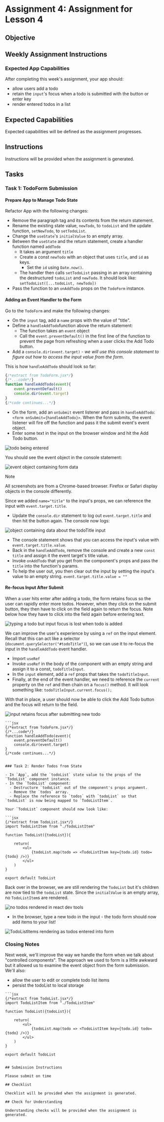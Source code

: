 # Assignment 4: Assignment for Lesson 4

## Objective

## Weekly Assignment Instructions

### Expected App Capabilities

After completing this week's assignment, your app should:

- allow users add a todo
- retain the `input`'s focus when a todo is submitted with the button or enter key
- render entered todos in a list

## Expected Capabilities

Expected capabilities will be defined as the assignment progresses.

## Instructions

Instructions will be provided when the assignment is generated.

## Tasks

### Task 1: TodoForm Submission

#### Prepare App to Manage Todo State

Refactor App with the following changes:

- Remove the paragraph tag and its contents from the return statement.
- Rename the existing state value, `newTodo`, to `todoList` and the update function, `setNewTodo`, to `setTodoList`.
- Change the `useState`'s `initialValue` to an empty array.
- Between the `useState` and the return statement, create a handler function named `addTodo`
  - It takes an argument `title`
  - Create a const `newTodo` with an object that uses `title`, and `id` as keys.
    - Set the `id` using `Date.now()`.
  - The handler then calls `setTodoList` passing in an array containing the destructured `todoList` and `newTodo`. It should look like: `setTodoList([...todoList, newTodo])`
- Pass the function to an `onAddTodo` props on the `TodoForm` instance.

#### Adding an Event Handler to the Form

Go to the `TodoForm` and make the following changes:

- On the `input` tag, add a `name` props with the value of "title".
- Define a `handleAddTodo`function above the return statement:
  - The function takes an `event` object
  - Call the `event.preventDefault()` in the first line of the function to prevent the page from refreshing when a user clicks the Add Todo button.
- Add a `console.dir(event.target)` - *we will use this console statement to figure out how to access the input value from the form*.

This is how `handleAddTodo` should look so far:

```jsx
{/*extract from TodoForm.jsx*/}
{/*...code*/}
function handleAddTodo(event){
    event.preventDefault()
    console.dir(event.target)
}
{/*code continues...*/}
```

- On the form, add an `onSubmit` event listener and pass in `handleAddTodo`: `<form onSubmit={handleAddTodo}>`. When the form submits, the event listener will fire off the function and pass it the submit event's event object.
- Enter some text in the input on the browser window and hit the Add Todo button.

![todo being entered](https://raw.githubusercontent.com/Code-the-Dream-School/react-curriculum-v3/refs/heads/main/learns-app-content/assignments/assets/week-04/type-todo.gif)

You should see the event object in the console statement:

![event object containing form data](https://raw.githubusercontent.com/Code-the-Dream-School/react-curriculum-v3/refs/heads/main/learns-app-content/assignments/assets/week-04/form-data.png)

> [!note]
> All screenshots are from a Chrome-based browser. Firefox or Safari display objects in the console differently.

Since we added `name="title"` to the input's props, we can reference the input with `event.target.title`.

- Update the `console.dir` statement to log out `event.target.title` and then hit the button again. The console now logs:

![object containing data about the todoTitle input](https://raw.githubusercontent.com/Code-the-Dream-School/react-curriculum-v3/refs/heads/main/learns-app-content/assignments/assets/week-04/todoTitle-data.png)

- The console statement shows that you can access the input's value with `event.target.title.value`.
- Back in the `handleAddTodo`, remove the console and create a new `const title` and assign it the event target's title value.
- Invoke `onAddTodo` that you get from the component's props and pass the `title` into the function's params.
- To help the user out, you then clear out the input by setting the input's value to an empty string. `event.target.title.value = ""`

#### Re-focus Input After Submit

When a user hits enter after adding a todo, the form retains focus so the user can rapidly enter more todos. However, when they click on the submit button, they then have to click on the field again to return the focus. Note below how they have to click into the field again before entering text.

![typing a todo but input focus is lost when todo is added](https://raw.githubusercontent.com/Code-the-Dream-School/react-curriculum-v3/refs/heads/main/learns-app-content/assignments/assets/week-04/type-todo.gif)

We can improve the user's experience by using a `ref` on the input element. Recall that this can act like a selector (`document.querySelector("#todoTitle")`), so we can use it to re-focus the input in the `handleAddTodo` event handler.

- Import `useRef`
- Invoke `useRef` in the body of the component with an empty string and assign it to a const, `todoTitleInput`.
- In the `input` element, add a `ref` props that takes the `todoTitleInput`.
- Finally, at the end of the event handler, we need to reference the `current` property on the `ref` and then chain on a `focus()` method. It will look something like: `todoTitleInput.current.focus();`

With that in place, a user should now be able to click the Add Todo button and the focus will return to the field.

![input retains focus after submitting new todo](https://raw.githubusercontent.com/Code-the-Dream-School/react-curriculum-v3/refs/heads/main/learns-app-content/assignments/assets/week-04/enter-todo-2.gif)

```
```jsx
{/*extract from TodoForm.jsx*/}
{/*...code*/}
function handleAddTodo(event){
    event.preventDefault()
    console.dir(event.target)
}
{/*code continues...*/}
```
```

### Task 2: Render Todos from State

- In `App`, add the `todoList` state value to the props of the `TodoList` component instance.
- In the `TodoList` component:
  - Destructure `todoList` out of the component's props argument.
  - Remove the `todos` array.
  - Replace the reference to `todos` with `todoList` so that `todoList` is now being mapped to `TodoListItem`.

Your `TodoList` component should now look like:

```jsx
{/*extract from TodoList.jsx*/}
import TodoListItem from "./TodoListItem"

function TodoList({todoList}){

    return(
        <ul>
            {todoList.map(todo => <TodoListItem key={todo.id} todo={todo} />)}
        </ul>
    )
}

export default TodoList
```

Back over in the browser, we are still rendering the `TodoList` but it's children are now tied to the `todoList` state. Since the `initialValue` is an empty array, no `TodoListItem`s are rendered.

![no todos rendered in react dev tools](https://raw.githubusercontent.com/Code-the-Dream-School/react-curriculum-v3/refs/heads/main/learns-app-content/assignments/assets/week-04/no-todos.png)

- In the browser, type a new todo in the input - the todo form should now add items to your list!

![TodoListItems rendering as todos entered into form](https://raw.githubusercontent.com/Code-the-Dream-School/react-curriculum-v3/refs/heads/main/learns-app-content/assignments/assets/week-04/enter-todo.gif)

### Closing Notes

Next week, we'll improve the way we handle the form when we talk about "controlled components". The approach we used to form is a little awkward but it allowed us to examine the event object from the form submission. We'll also:

- allow the user to edit or complete todo list items
- persist the todoList to local storage

```
```jsx
{/*extract from TodoList.jsx*/}
import TodoListItem from "./TodoListItem"

function TodoList({todoList}){

    return(
        <ul>
            {todoList.map(todo => <TodoListItem key={todo.id} todo={todo} />)}
        </ul>
    )
}

export default TodoList
```
```

## Submission Instructions

Please submit on time

## Checklist

Checklist will be provided when the assignment is generated.

## Check for Understanding

Understanding checks will be provided when the assignment is generated.